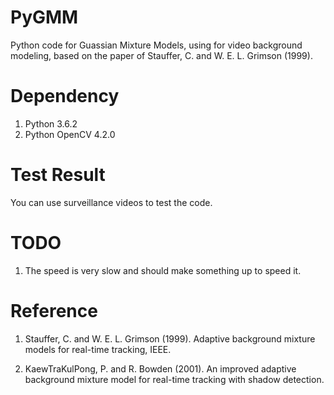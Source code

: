 # PyGMM

Python code for Guassian Mixture Models, using for video background modeling, based on the paper of Stauffer, C. and W. E. L. Grimson (1999).

# Dependency

1. Python 3.6.2
2. Python OpenCV 4.2.0

# Test Result

You can use surveillance videos to test the code.

# TODO

1. The speed is very slow and should make something up to speed it.

# Reference

1. Stauffer, C. and W. E. L. Grimson (1999). Adaptive background mixture models for real-time tracking, IEEE.

2. KaewTraKulPong, P. and R. Bowden (2001). An improved adaptive background mixture model for real-time tracking with shadow detection.
